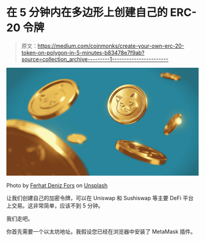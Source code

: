 # 在 5 分钟内在多边形上创建自己的 ERC-20 令牌

> 原文：<https://medium.com/coinmonks/create-your-own-erc-20-token-on-polygon-in-5-minutes-b83478e7f9ab?source=collection_archive---------1----------------------->

![](img/dfd09360cbe4f6bc15d16dfb0b38fb24.png)

Photo by [Ferhat Deniz Fors](https://unsplash.com/@ferhat?utm_source=medium&utm_medium=referral) on [Unsplash](https://unsplash.com?utm_source=medium&utm_medium=referral)

让我们创建自己的加密令牌，可以在 Uniswap 和 Sushiswap 等主要 DeFi 平台上交易。这非常简单，应该不到 5 分钟。

我们走吧。

你首先需要一个以太坊地址。我假设您已经在浏览器中安装了 MetaMask 插件。